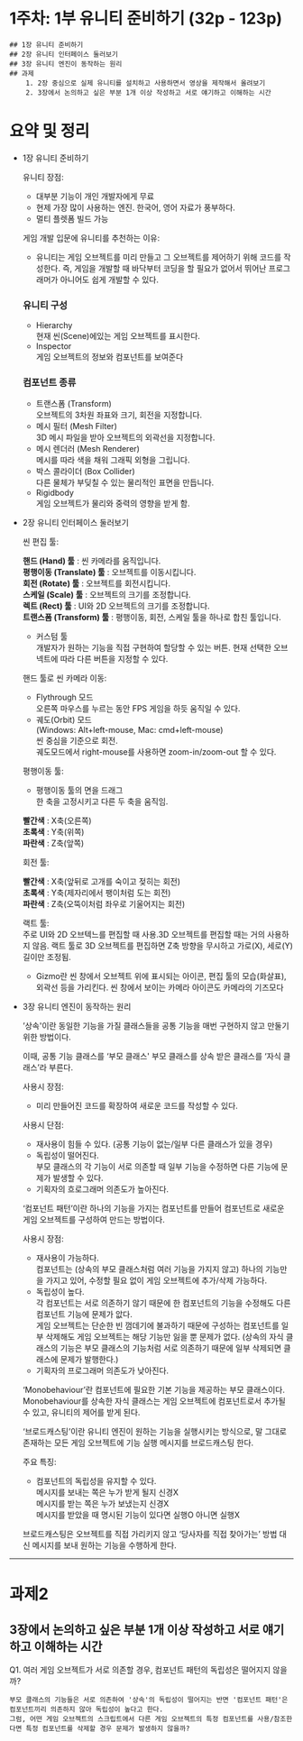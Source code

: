 # 1주차: 1부 유니티 준비하기 (32p - 123p)
    ## 1장 유니티 준비하기
    ## 2장 유니티 인터페이스 둘러보기
    ## 3장 유니티 엔진이 동작하는 원리
    ## 과제
        1. 2장 중심으로 실제 유니티를 설치하고 사용하면서 영상을 제작해서 올려보기
        2. 3장에서 논의하고 싶은 부분 1개 이상 작성하고 서로 얘기하고 이해하는 시간


# 요약 및 정리
- 1장 유니티 준비하기
	
	유니티 장점:
	- 대부분 기능이 개인 개발자에게 무료
	- 현제 가장 많이 사용하는 엔진. 한국어, 영어 자료가 풍부하다.
	- 멀티 플렛폼 빌드 가능

	게임 개발 입문에 유니티를 추천하는 이유:
	- 유니티는 게임 오브젝트를 미리 만들고 그 오브젝트를 제어하기 위해 코드를 작성한다. 즉, 게임을 개발할 때 바닥부터 코딩을 할 필요가 없어서 뛰어난 프로그래머가 아니어도 쉽게 개발할 수 있다.

	### 유니티 구성
	- Hierarchy\
		현재 씬(Scene)에있는 게임 오브젝트를 표시한다.
	- Inspector\
		게임 오브젝트의 정보와 컴포넌트를 보여준다

	### 컴포넌트 종류
	- 트랜스폼 (Transform)\
		오브젝트의 3차원 좌표와 크기, 회전을 지정합니다.
	- 메시 필터 (Mesh Filter)\
    	3D 메시 파일을 받아 오브젝트의 외곽선을 지정합니다.
	- 메시 렌더러 (Mesh Renderer)\
    	메시를 따라 색을 채워 그래픽 외형을 그립니다.
	- 박스 콜라이더 (Box Collider)\
    	다른 물체가 부딪칠 수 있는 물리적인 표면을 만듭니다.
	- Rigidbody\
    	게임 오브젝트가 물리와 중력의 영향을 받게 함.

- 2장 유니티 인터페이스 둘러보기

	씬 편집 툴:

	**핸드 (Hand) 툴** : 씬 카메라를 움직입니다.\
	**평행이동 (Translate) 툴** : 오브젝트를 이동시킵니다.\
	**회전 (Rotate) 툴** : 오브젝트를 회전시킵니다.\
	**스케일 (Scale) 툴** : 오브젝트의 크기를 조정합니다.\
	**렉트 (Rect) 툴** : UI와 2D 오브젝트의 크기를 조정합니다.\
	**트랜스폼 (Transform) 툴** : 평행이동, 회전, 스케일 툴을 하나로 합친 툴입니다.

	- 커스텀 툴\
		개발자가 원하는 기능을 직접 구현하여 할당할 수 있는 버튼. 현재 선택한 오브넥트에 따라 다른 버튼을 지정할 수 있다.


	핸드 툴로 씬 카메라 이동:
	- Flythrough 모드\
		오른쪽 마우스를 누르는 동안 FPS 게임을 하듯 움직일 수 있다.
	- 궤도(Orbit) 모드\
    	(Windows: Alt+left-mouse, Mac: cmd+left-mouse)\
		씬 중심을 기준으로 회전.\
		궤도모드에서 right-mouse를 사용하면 zoom-in/zoom-out 할 수 있다.


	평행이동 툴:
	- 평행이동 툴의 면을 드래그\
		한 축을 고정시키고 다른 두 축을 움직임.

	**빨간색** : X축(오른쪽)\
	**초록색** : Y축(위쪽)\
	**파란색** : Z축(앞쪽)

	회전 툴:

	**빨간색** : X축(앞뒤로 고개를 숙이고 젖히는 회전)\
	**초록색** : Y축(제자리에서 팽이처럼 도는 회전)\
	**파란색** : Z축(오뚝이처럼 좌우로 기울어지는 회전)

	랙트 툴:\
		주로 UI와 2D 오브텍느를 편집할 때 사용.3D 오브젝트를 편집할 때는 거의 사용하지 않음. 랙트 툴로 3D 오브젝트를 편집하면 Z축 방향을 무시하고 가로(X), 세로(Y) 길이만 조정됨.

	- Gizmo란 씬 창에서 오브젝트 위에 표시되는 아이콘, 편집 툴의 모습(화살표), 외곽선 등을 가리킨다. 씬 창에서 보이는 카메라 아이콘도 카메라의 기즈모다

- 3장 유니티 엔진이 동작하는 원리

	’상속'이란 동일한 기능을 가질 클래스들을 공통 기능을 매번 구현하지 않고 만둘기 위한 방법이다.

	이때, 공통 기능 클래스를 ‘부모 클래스' 부모 클래스를 상속 받은 클래스를 ‘자식 클래스’라 부른다.

	사용시 장점:
	- 미리 만들어진 코드를 확장하여 새로운 코드를 작성할 수 있다.

	사용시 단점:
	- 재사용이 힘들 수 있다. (공통 기능이 없는/일부 다른 클래스가 있을 경우)
	- 독립성이 떨어진다.\
		부모 클래스의 각 기능이 서로 의존할 때 일부 기능을 수정하면 다른 기능에 문제가 발생할 수 있다.
	- 기획자의 흐로그래머 의존도가 높아진다.

	‘컴포넌트 패턴’이란 하나의 기능을 가지는 컴포넌트를 만들어 컴포넌트로 새로운 게임 오브젝트를 구성하여 만드는 방법이다.

	사용시 장점:
	- 재사용이 가능하다.\
		컴포넌트는 (상속의 부모 클래스처럼 여러 기능을 가지지 않고) 하나의 기능만을 가지고 있어, 수정할 필요 없이 게임 오브젝트에 추가/삭제 가능하다.
	- 독립성이 높다.\
		각 컴포넌트는 서로 의존하기 않기 때문에 한 컴포넌트의 기능을 수정해도 다른 컴포넌트 기능에 문제가 앖다.\
		게임 오브젝트는 단순한 빈 껌데기에 불과하기 때문에 구성하는 컴포넌트를 일부 삭제해도 게임 오브젝트는 해당 기능만 잃을 뿐 문제가 없다. (상속의 자식 클래스의 기능은 부모 클래스의 기능처럼 서로 의존하기 때문에 일부 삭제되면 클래스에 문제가 발행한다.)
	- 기획자의 프로그래머 의존도가 낮아진다.

	‘Monobehaviour’란 컴포넌트에 필요한 기본 기능을 제공하는 부모 클래스이다. Monobehaviour를 상속한 자식 클래스는 게임 오브젝트에 컴포넌트로서 추가될 수 있고, 유니티의 제어를 받게 된다.

	‘브로드캐스팅’이란 유니티 엔진이 원하는 기능을 실행시키는 방식으로, 말 그대로 존재하는 모든 게임 오브젝트에 기능 실행 메시지를 브로드캐스팅 한다.

	주요 특징:
	- 컴포넌트의 독립성을 유지할 수 있다.\
    	메시지를 보내는 쪽은 누가 받게 될지 신경X\
    	메시지를 받는 쪽은 누가 보냈는지 신경X\
    	메시지를 받았을 때 명시된 기능이 있다면 실행O 아니면 실행X
    
    브로드캐스팅은 오브젝트를 직접 가리키지 않고 ‘당사자를 직접 찾아가는’ 방법 대신 메시지를 보내 원하는 기능을 수행하게 한다.


---
# 과제2
## 3장에서 논의하고 싶은 부분 1개 이상 작성하고 서로 얘기하고 이해하는 시간

Q1. 여러 게임 오브젝트가 서로 의존할 경우, 컴포넌트 패턴의 독립성은 떨어지지 않을까?

	부모 클래스의 기능들은 서로 의존하여 '상속'의 독립성이 떨어지는 반면 '컴포넌트 패턴'은 컴포넌트끼리 의존하지 않아 독립성이 높다고 한다.
	그럼, 어떤 게임 오브젝트의 스크립트에서 다른 게임 오브젝트의 특정 컴포넌트를 사용/참조한다면 특정 컴포넌트를 삭제할 경우 문제가 발생하지 않을까?
